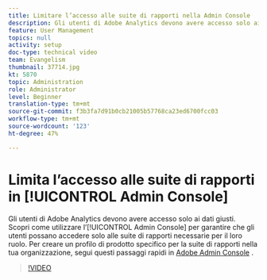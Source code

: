 ```yaml
---
title: Limitare l’accesso alle suite di rapporti nella Admin Console
description: Gli utenti di Adobe Analytics devono avere accesso solo ai dati giusti. Scopri come utilizzare l’Admin Console per garantire che gli utenti possano accedere solo alle suite di rapporti necessarie per il loro ruolo. Segui questi passaggi rapidi in Adobe Admin Console per creare un profilo di prodotto specifico per la suite di rapporti nella tua organizzazione.
feature: User Management
topics: null
activity: setup
doc-type: technical video
team: Evangelism
thumbnail: 37714.jpg
kt: 5870
topic: Administration
role: Administrator
level: Beginner
translation-type: tm+mt
source-git-commit: f3b3fa7d91b0cb21005b57768ca23ed6700fcc03
workflow-type: tm+mt
source-wordcount: '123'
ht-degree: 47%

---
```



# Limita l’accesso alle suite di rapporti in [!UICONTROL Admin Console]

Gli utenti di Adobe Analytics devono avere accesso solo ai dati giusti. Scopri come utilizzare l’[!UICONTROL Admin Console] per garantire che gli utenti possano accedere solo alle suite di rapporti necessarie per il loro ruolo. Per creare un profilo di prodotto specifico per la suite di rapporti nella tua organizzazione, segui questi passaggi rapidi in [Adobe Admin Console](https://adminconsole.adobe.com/) .

>[!VIDEO](https://video.tv.adobe.com/v/37714/?quality=12&learn=on)

